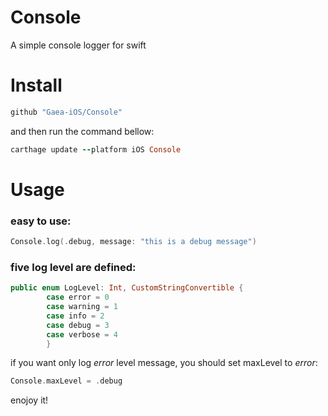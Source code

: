 # Console
A simple console logger for swift

# Install

```ruby
github "Gaea-iOS/Console" 
```

and then run the command bellow:

```ruby
carthage update --platform iOS Console
```
# Usage

### easy to use:
```swift
Console.log(.debug, message: "this is a debug message")
```


### five log level are defined:

```swift
public enum LogLevel: Int, CustomStringConvertible {
        case error = 0
        case warning = 1
        case info = 2
        case debug = 3
        case verbose = 4
        }
```
if you want only log *error* level message, you should set maxLevel to *error*:

```swift
Console.maxLevel = .debug
```

enojoy it!
